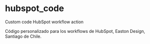 # hubspot_code
Custom code HubSpot workflow action

Código personalizado para los workflows de HubSpot, Easton Design, Santiago de Chile.
